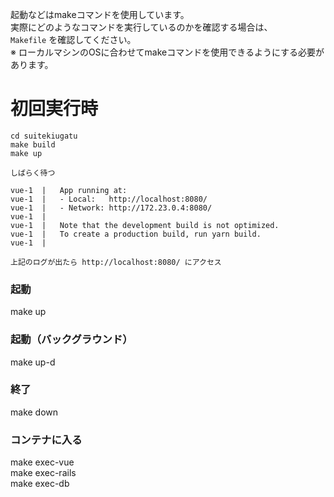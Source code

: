 起動などはmakeコマンドを使用しています。  
実際にどのようなコマンドを実行しているのかを確認する場合は、  
`Makefile` を確認してください。  
※ ローカルマシンのOSに合わせてmakeコマンドを使用できるようにする必要があります。

# 初回実行時
```
cd suitekiugatu
make build
make up

しばらく待つ

vue-1  |   App running at:
vue-1  |   - Local:   http://localhost:8080/ 
vue-1  |   - Network: http://172.23.0.4:8080/
vue-1  | 
vue-1  |   Note that the development build is not optimized.
vue-1  |   To create a production build, run yarn build.
vue-1  | 

上記のログが出たら http://localhost:8080/ にアクセス
```

### 起動
make up

### 起動（バックグラウンド）
make up-d

### 終了
make down

### コンテナに入る
make exec-vue  
make exec-rails  
make exec-db
